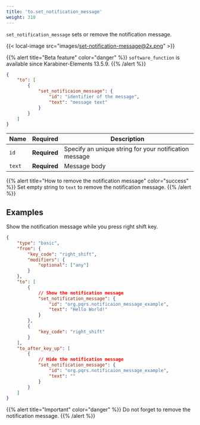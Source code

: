 ```yaml
---
title: 'to.set_notification_message'
weight: 310
---
```


`set_notification_message` sets or remove the notification message.

{{< local-image src="images/set-notification-message@2x.png" >}}

{{% alert title="Beta feature" color="danger" %}}
`software_function` is available since Karabiner-Elements 13.5.9.
{{% /alert %}}

```json
{
    "to": [
        {
            "set_notificaion_message": {
                "id": "identifier of the message",
                "text": "message text"
            }
        }
    ]
}
```

| Name   | Required     | Description                                            |
| ------ | ------------ | ------------------------------------------------------ |
| `id`   | **Required** | Specify an unique string for your notification message |
| `text` | **Required** | Message body                                           |

{{% alert title="How to remove the notification message" color="success" %}}
Set empty string to `text` to remove the notification message.
{{% /alert %}}

## Examples

Show the notification message while you press right shift key.

```json
{
    "type": "basic",
    "from": {
        "key_code": "right_shift",
        "modifiers": {
            "optional": ["any"]
        }
    },
    "to": [
        {
            // Show the notification message
            "set_notification_message": {
                "id": "org.pqrs.notificaion_message_example",
                "text": "Hello World!"
            }
        },
        {
            "key_code": "right_shift"
        }
    ],
    "to_after_key_up": [
        {
            // Hide the notification message
            "set_notification_message": {
                "id": "org.pqrs.notificaion_message_example",
                "text": ""
            }
        }
    ]
}
```

{{% alert title="Important" color="danger" %}}
Do not forget to remove the notification message.
{{% /alert %}}
